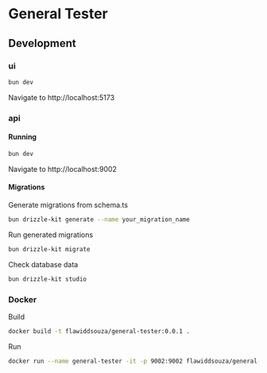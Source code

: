 # General Tester

## Development

### ui

```sh
bun dev
```

Navigate to http://localhost:5173

### api

#### Running

```sh
bun dev
```

Navigate to http://localhost:9002

#### Migrations

Generate migrations from schema.ts

```sh
bun drizzle-kit generate --name your_migration_name
```

Run generated migrations

```sh
bun drizzle-kit migrate
```

Check database data

```sh
bun drizzle-kit studio
```

### Docker

Build

```sh
docker build -t flawiddsouza/general-tester:0.0.1 .
```

Run

```sh
docker run --name general-tester -it -p 9002:9002 flawiddsouza/general-tester:0.0.1
```
